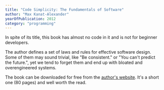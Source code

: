 ```yaml
---
title: "Code Simplicity: The Fundamentals of Software"
author: "Max Kanat-Alexander"
yearOfPublication: 2012
category: "programming"
---
```


In spite of its title, this book has almost no code in it and is not for beginner developers.

The author defines a set of laws and rules for effective software design. Some of them may sound trivial, like "Be consistent." or "You can't predict the future.", yet we tend to forget them and end up with bloated and overengineered systems.

The book can be downloaded for free from the [author's website](https://www.codesimplicity.com/book/). It's a short one (80 pages) and well worth the read.

